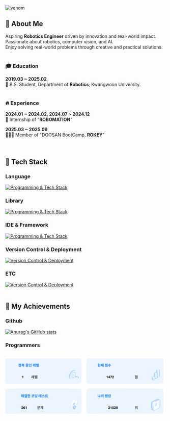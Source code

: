 <div>
  
  <!--Header-->
  ![venom](https://capsule-render.vercel.app/api?type=venom&height=200&section=header&text=Minjae's%20Github&fontSize=70&color=0:8871e5,100:b678c4&stroke=b678c4&fontAlignY=38&desc=🤖Robotics&descAlignY=60&descAlign=center)

  
</div>

<div>
  <!--Body-->
  
  ## 👀 About Me
 <!-- **I am studying at the Department of Robotics of Kwangwoon University.** -->
  Aspiring **Robotics Engineer** driven by innovation and real-world impact.  
  Passionate about robotics, computer vision, and AI.  
  Enjoy solving real-world problems through creative and practical solutions.  
  <br>
  
  ### 🎓 Education<br>
  **2019.03 ~ 2025.02**<br>
  🏫 B.S. Student, Department of **Robotics**, Kwangwoon University.<br>
  <br>
  <!-- > 2024 ICROS 논문 경진대회-->
  ### :fire: Experience<br>

  **2024.01 ~ 2024.02, 2024.07 ~ 2024.12**<br>
  :office: Internship of "**ROBOMATION**"<br>

  **2025.03 ~ 2025.09**<br>
  👩🏻‍💻 Member of "DOOSAN BootCamp, **ROKEY**"<br>  
  <br>
  
  ## 🧱 Tech Stack
  ### Language
  [![Programming & Tech Stack](https://skillicons.dev/icons?i=py,c,cpp,bash,flutter,dart,md,linux&perline=9&theme=light)](https://skillicons.dev)
  
  ### Library
  [![Programming & Tech Stack](https://skillicons.dev/icons?i=ros,ai,pytorch,tensorflow&perline=9&theme=light)](https://skillicons.dev)
  
  ### IDE & Framework
  [![Programming & Tech Stack](https://skillicons.dev/icons?i=vscode,visualstudio,androidstudio,qt,anaconda,raspberrypi,arduino,matlab&perline=9&theme=light)](https://skillicons.dev)

  ### Version Control & Deployment
  [![Version Control & Deployment](https://skillicons.dev/icons?i=git,github,bitbucket,ubuntu&perline=10&theme=light)](https://skillicons.dev)
  
  ### ETC
  [![Version Control & Deployment](https://skillicons.dev/icons?i=notion,mysql&perline=10&theme=light)](https://skillicons.dev)
  <br>
  <br>
  
  ## 🤔 My Achievements
  ### Github
  [![Anurag's GitHub stats](https://github-readme-stats.vercel.app/api?username=GooMinjae&show_icons=true&theme=radical)](https://github.com/anuraghazra/github-readme-stats) 
  
  ### Programmers
  ![Programmers Badge](https://raw.githubusercontent.com/GooMinjae/Programmers_Badge_Generator/main/result/result.svg)
  <br>
</div>



<!--
**GooMinjae/GooMinjae** is a ✨ _special_ ✨ repository because its `README.md` (this file) appears on your GitHub profile.

Here are some ideas to get you started:

- 🔭 I’m currently working on ...
- 🌱 I’m currently learning ...
- 👯 I’m looking to collaborate on ...
- 🤔 I’m looking for help with ...
- 💬 Ask me about ...
- 📫 How to reach me: ...
- 😄 Pronouns: ...
- ⚡ Fun fact: ...
-->
